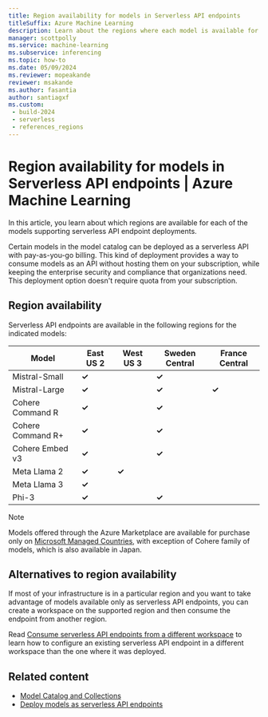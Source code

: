 ```yaml
---
title: Region availability for models in Serverless API endpoints
titleSuffix: Azure Machine Learning
description: Learn about the regions where each model is available for deployment in serverless API endpoints.
manager: scottpolly
ms.service: machine-learning
ms.subservice: inferencing
ms.topic: how-to
ms.date: 05/09/2024
ms.reviewer: mopeakande
reviewer: msakande
ms.author: fasantia
author: santiagxf
ms.custom: 
 - build-2024
 - serverless
 - references_regions
---
```


# Region availability for models in Serverless API endpoints | Azure Machine Learning

In this article, you learn about which regions are available for each of the models supporting serverless API endpoint deployments.

Certain models in the model catalog can be deployed as a serverless API with pay-as-you-go billing. This kind of deployment provides a way to consume models as an API without hosting them on your subscription, while keeping the enterprise security and compliance that organizations need. This deployment option doesn't require quota from your subscription.

## Region availability

Serverless API endpoints are available in the following regions for the indicated models:

| Model              | East US 2   | West US 3      | Sweden Central | France Central |
| ------------------ | ----------- | -------------- | -------------- | -------------- |
| Mistral-Small      | **&check;** |                | **&check;**    |                |
| Mistral-Large      | **&check;** |                | **&check;**    | **&check;**    |
| Cohere Command R   | **&check;** |                | **&check;**    |                |
| Cohere Command R+  | **&check;** |                | **&check;**    |                |
| Cohere Embed v3    | **&check;** |                | **&check;**    |                |
| Meta Llama 2       | **&check;** | **&check;**    |                |                |
| Meta Llama 3       | **&check;** |                |                |                |
| Phi-3              | **&check;** |                | **&check;**    |                |

> [!NOTE]
> Models offered through the Azure Marketplace are available for purchase only on [Microsoft Managed Countries](/partner-center/marketplace/tax-details-marketplace#microsoft-managed-countriesregions), with exception of Cohere family of models, which is also available in Japan.

## Alternatives to region availability

If most of your infrastructure is in a particular region and you want to take advantage of models available only as serverless API endpoints, you can create a workspace on the supported region and then consume the endpoint from another region. 

Read [Consume serverless API endpoints from a different workspace](how-to-connect-models-serverless.md) to learn how to configure an existing serverless API endpoint in a different workspace than the one where it was deployed.

## Related content

- [Model Catalog and Collections](concept-model-catalog.md)
- [Deploy models as serverless API endpoints](how-to-deploy-models-serverless.md)


